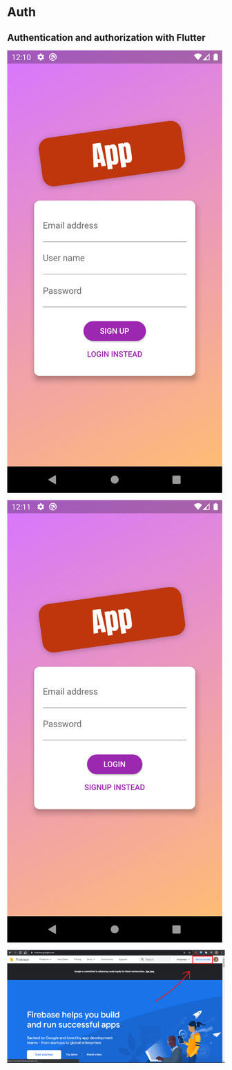 # Auth

## Authentication and authorization with Flutter

![App Screen](/assets/images/screenshot-1.png)

![App Screen](/assets/images/screenshot-2.png)

![App Screen](/assets/images/1.png)

